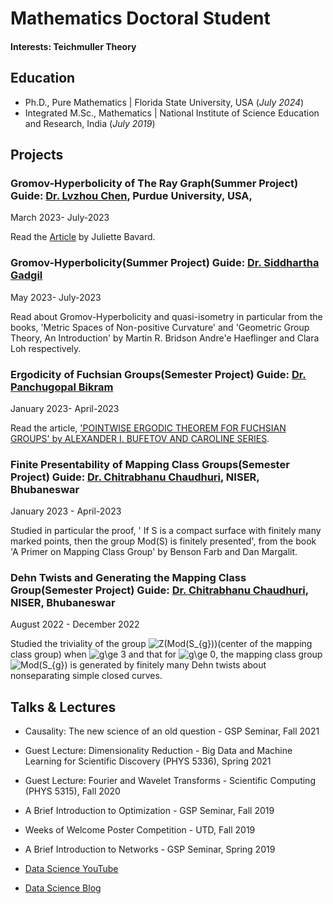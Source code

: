 # Mathematics Doctoral Student

#### Interests: Teichmuller Theory 

## Education
- Ph.D., Pure Mathematics | Florida State University, USA (_July 2024_)								       		
- Integrated M.Sc., Mathematics	| National Institute of Science Education and Research, India (_July 2019_)	 			        		





## Projects
### Gromov-Hyperbolicity of The Ray Graph(Summer Project) Guide: [Dr. Lvzhou Chen](https://lvzhouchen.github.io/), Purdue University, USA, 
March 2023- July-2023

Read the 
[Article](https://arxiv.org/pdf/1802.02715.pdf)
by Juliette Bavard. 




### Gromov-Hyperbolicity(Summer Project) Guide: [Dr. Siddhartha Gadgil](http://math.iisc.ernet.in/~gadgil/) 
May 2023- July-2023

Read about Gromov-Hyperbolicity and quasi-isometry in particular from the books, 'Metric Spaces of Non-positive Curvature' and 'Geometric Group Theory, An Introduction' by Martin R. Bridson Andre'e Haeflinger and Clara Loh respectively.

### Ergodicity of Fuchsian Groups(Semester Project) Guide: [Dr. Panchugopal Bikram](https://www.niser.ac.in/sms/professor/bikram)
January 2023- April-2023

Read the article, ['POINTWISE ERGODIC THEOREM FOR FUCHSIAN GROUPS' by ALEXANDER I. BUFETOV AND CAROLINE SERIES](https://arxiv.org/abs/1010.3362}).

### Finite Presentability of Mapping Class Groups(Semester Project) Guide: [Dr. Chitrabhanu Chaudhuri](http://www.niser.ac.in/~chitrabhanu/), NISER, Bhubaneswar
January 2023 - April-2023

Studied in particular the proof, ' If S is a compact surface with finitely many marked points, then the group Mod(S) is finitely presented', from the book 'A Primer on Mapping Class Group' by Benson Farb and Dan Margalit. 

### Dehn Twists and Generating the Mapping Class Group(Semester Project) Guide: [Dr. Chitrabhanu Chaudhuri](http://www.niser.ac.in/~chitrabhanu/), NISER, Bhubaneswar
August 2022 - December 2022

Studied the triviality of the group <img src="https://latex.codecogs.com/svg.image?Z(Mod(S_{g}))" title="Z(Mod(S_{g}))" />(center of the mapping class group) when <img src="https://latex.codecogs.com/svg.image?g\ge&space;3&space;" title="g\ge 3 " /> and that for <img src="https://latex.codecogs.com/svg.image?g\ge&space;0&space;" title="g\ge 0 " />, the mapping class group <img src="https://latex.codecogs.com/svg.image?Mod(S_{g})" title="Mod(S_{g})" /> is generated by finitely many Dehn twists about nonseparating simple closed curves.




## Talks & Lectures
- Causality: The new science of an old question - GSP Seminar, Fall 2021
- Guest Lecture: Dimensionality Reduction - Big Data and Machine Learning for Scientific Discovery (PHYS 5336), Spring 2021
- Guest Lecture: Fourier and Wavelet Transforms - Scientific Computing (PHYS 5315), Fall 2020
- A Brief Introduction to Optimization - GSP Seminar, Fall 2019
- Weeks of Welcome Poster Competition - UTD, Fall 2019
- A Brief Introduction to Networks - GSP Seminar, Spring 2019

- [Data Science YouTube](https://www.youtube.com/channel/UCa9gErQ9AE5jT2DZLjXBIdA)



- [Data Science Blog](https://medium.com/@shawhin)
